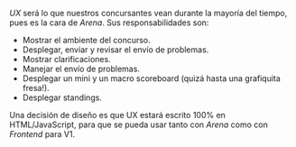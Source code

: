 _UX_ será lo que nuestros concursantes vean durante la mayoría del tiempo, pues es la cara de _Arena_. Sus responsabilidades son:

* Mostrar el ambiente del concurso.
* Desplegar, enviar y revisar el envío de problemas.
* Mostrar clarificaciones.
* Manejar el envío de problemas.
* Desplegar un mini y un macro scoreboard (quizá hasta una grafiquita fresa!).
* Desplegar standings.

Una decisión de diseño es que UX estará escrito 100% en HTML/JavaScript, para que se pueda usar tanto con _Arena_ como con _Frontend_ para V1.